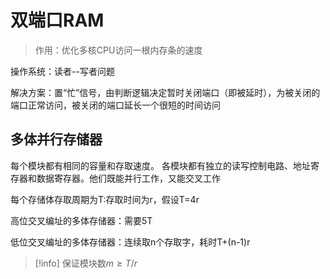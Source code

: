 # 双端口RAM

> 作用：优化多核CPU访问一根内存条的速度

操作系统：读者--写者问题

解决方案：置“忙”信号，由判断逻辑决定暂时关闭端口（即被延时），为被关闭的端口正常访问，被关闭的端口延长一个很短的时间访问

## 多体并行存储器

每个模块都有相同的容量和存取速度。
各模块都有独立的读写控制电路、地址寄存器和数据寄存器。他们既能并行工作，又能交叉工作

每个存储体存取周期为T:存取时间为r，假设T=4r

高位交叉编址的多体存储器：需要5T

低位交叉编址的多体存储器：连续取n个存取字，耗时T+(n-1)r
>[!info] 保证模块数$m\geqslant T/r$

